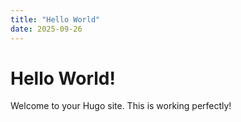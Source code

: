 ```yaml
---
title: "Hello World"
date: 2025-09-26
---
```


# Hello World!

Welcome to your Hugo site. This is working perfectly!